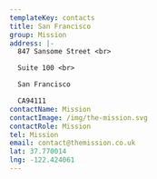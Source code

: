 ```yaml
---
templateKey: contacts
title: San Francisco
group: Mission
address: |-
  847 Sansome Street <br>

  Suite 100 <br>

  San Francisco

  CA94111
contactName: Mission
contactImage: /img/the-mission.svg
contactRole: Mission
tel: Mission
email: contact@themission.co.uk
lat: 37.770014
lng: -122.424061
---
```


